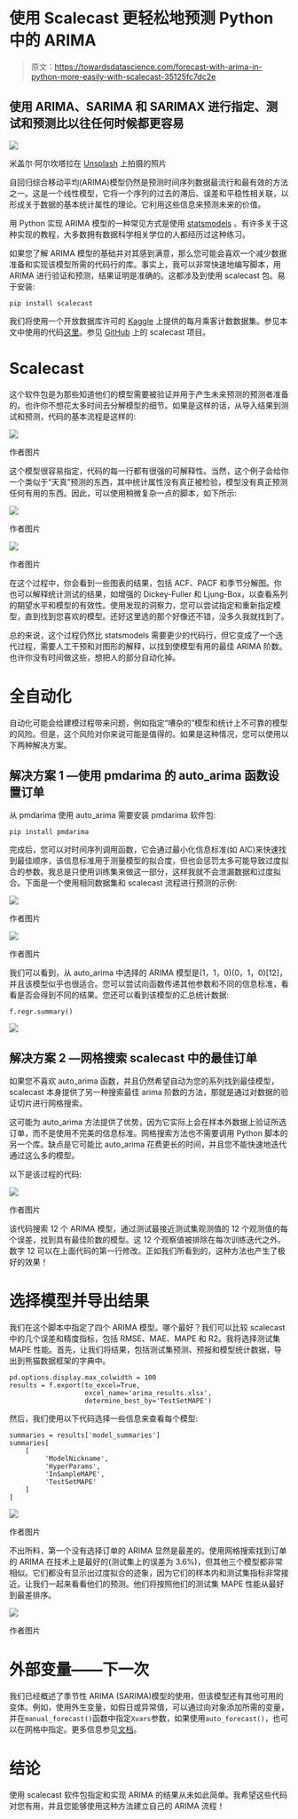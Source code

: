 # 使用 Scalecast 更轻松地预测 Python 中的 ARIMA

> 原文：<https://towardsdatascience.com/forecast-with-arima-in-python-more-easily-with-scalecast-35125fc7dc2e>

## 使用 ARIMA、SARIMA 和 SARIMAX 进行指定、测试和预测比以往任何时候都更容易

![](img/e365d30923ea0d855b2f1e02e27ad9b1.png)

米盖尔·阿尔坎塔拉在 [Unsplash](https://unsplash.com?utm_source=medium&utm_medium=referral) 上拍摄的照片

自回归综合移动平均(ARIMA)模型仍然是预测时间序列数据最流行和最有效的方法之一。这是一个线性模型，它将一个序列的过去的滞后、误差和平稳性相关联，以形成关于数据的基本统计属性的理论。它利用这些信息来预测未来的价值。

用 Python 实现 ARIMA 模型的一种常见方式是使用 [statsmodels](https://www.statsmodels.org/devel/generated/statsmodels.tsa.statespace.sarimax.SARIMAX.html) 。有许多关于这种实现的教程，大多数拥有数据科学相关学位的人都经历过这种练习。

如果您了解 ARIMA 模型的基础并对其感到满意，那么您可能会喜欢一个减少数据准备和实现该模型所需的代码行的库。事实上，我可以非常快速地编写脚本，用 ARIMA 进行验证和预测，结果证明是准确的。这都涉及到使用 scalecast 包。易于安装:

```
pip install scalecast
```

我们将使用一个开放数据库许可的 [Kaggle](https://www.kaggle.com/rakannimer/air-passengers) 上提供的每月乘客计数数据集。参见本文中使用的代码[这里](https://github.com/mikekeith52/scalecast-examples/blob/main/arima/arima.ipynb)。参见 [GitHub](https://github.com/mikekeith52/scalecast) 上的 scalecast 项目。

# **Scalecast**

这个软件包是为那些知道他们的模型需要被验证并用于产生未来预测的预测者准备的。也许你不想花太多时间去分解模型的细节。如果是这样的话，从导入结果到测试和预测，代码的基本流程是这样的:

![](img/d7856013319258dff0fcd14a4fca828e.png)

作者图片

这个模型很容易指定，代码的每一行都有很强的可解释性。当然，这个例子会给你一个类似于“天真”预测的东西，其中统计属性没有真正被检验，模型没有真正预测任何有用的东西。因此，可以使用稍微复杂一点的脚本，如下所示:

![](img/ac63ef70695dc42c7903def99cada22a.png)

作者图片

![](img/f0b32560a8904bab4f9a05192c1d33fe.png)

作者图片

在这个过程中，你会看到一些图表的结果，包括 ACF、PACF 和季节分解图。你也可以解释统计测试的结果，如增强的 Dickey-Fuller 和 Ljung-Box，以查看系列的期望水平和模型的有效性。使用发现的洞察力，您可以尝试指定和重新指定模型，直到找到您喜欢的模型。还好这里选的那个好像还不错，没多久我就找到了。

总的来说，这个过程仍然比 statsmodels 需要更少的代码行，但它变成了一个迭代过程，需要人工干预和对图形的解释，以找到使模型有用的最佳 ARIMA 阶数。也许你没有时间做这些，想把人的部分自动化掉。

# **全自动化**

自动化可能会给建模过程带来问题，例如指定“嘈杂的”模型和统计上不可靠的模型的风险。但是，这个风险对你来说可能是值得的。如果是这种情况，您可以使用以下两种解决方案。

## 解决方案 1 —使用 pmdarima 的 auto_arima 函数设置订单

从 pmdarima 使用 auto_arima 需要安装 pmdarima 软件包:

```
pip install pmdarima
```

完成后，您可以对时间序列调用函数，它会通过最小化信息标准(如 AIC)来快速找到最佳顺序，该信息标准用于测量模型的拟合度，但也会惩罚太多可能导致过度拟合的参数。我总是只使用训练集来做这一部分，这样我就不会泄漏数据和过度拟合。下面是一个使用相同数据集和 scalecast 流程进行预测的示例:

![](img/e08adaa3ce3918b050c498cc9be6f77e.png)

作者图片

![](img/b68fa8e5345feefd9d1b516a76e53cf0.png)

作者图片

我们可以看到，从 auto_arima 中选择的 ARIMA 模型是(1，1，0)(0，1，0)[12]，并且该模型似乎也很适合。您可以尝试向函数传递其他参数和不同的信息标准，看看是否会得到不同的结果。您还可以看到该模型的汇总统计数据:

```
f.regr.summary()
```

![](img/348f616f048c16cac506dce078b95a67.png)

## 解决方案 2 —网格搜索 scalecast 中的最佳订单

如果您不喜欢 auto_arima 函数，并且仍然希望自动为您的系列找到最佳模型，scalecast 本身提供了另一种搜索最佳 arima 阶数的方法，那就是通过对数据的验证切片进行网格搜索。

这可能为 auto_arima 方法提供了优势，因为它实际上会在样本外数据上验证所选订单，而不是使用不完美的信息标准。网格搜索方法也不需要调用 Python 脚本的另一个库。缺点是它可能比 auto_arima 花费更长的时间，并且您不能快速地迭代通过这么多的模型。

以下是该过程的代码:

![](img/99650c73770bd9c7d4573f255bdeca98.png)

作者图片

该代码搜索 12 个 ARIMA 模型，通过测试最接近测试集观测值的 12 个观测值的每个误差，找到具有最佳阶数的模型。这 12 个观察值被排除在每次训练迭代之外。数字 12 可以在上面代码的第一行修改。正如我们所看到的，这种方法也产生了极好的效果！

# 选择模型并导出结果

我们在这个脚本中指定了四个 ARIMA 模型。哪个最好？我们可以比较 scalecast 中的几个误差和精度指标，包括 RMSE、MAE、MAPE 和 R2。我将选择测试集 MAPE 性能。首先，让我们将结果，包括测试集预测、预报和模型统计数据，导出到熊猫数据框架的字典中。

```
pd.options.display.max_colwidth = 100
results = f.export(to_excel=True,
                   excel_name='arima_results.xlsx',
                   determine_best_by='TestSetMAPE')
```

然后，我们使用以下代码选择一些信息来查看每个模型:

```
summaries = results['model_summaries']
summaries[
    [
         'ModelNickname',
         'HyperParams',
         'InSampleMAPE',
         'TestSetMAPE'
    ]
]
```

![](img/b31c43582c66b009ce605c6e56015aac.png)

作者图片

不出所料，第一个没有选择订单的 ARIMA 显然是最差的。使用网格搜索找到订单的 ARIMA 在技术上是最好的(测试集上的误差为 3.6%)，但其他三个模型都非常相似。它们都没有显示出过度拟合的迹象，因为它们的样本内和测试集指标非常接近。让我们一起来看看他们的预测。他们将按照他们的测试集 MAPE 性能从最好到最差排序。

![](img/4016f5cdf3762122011ad621ef7fde95.png)

作者图片

# 外部变量——下一次

我们已经概述了季节性 ARIMA (SARIMA)模型的使用，但该模型还有其他可用的变体。例如，使用外生变量，如假日或异常值，可以通过向对象添加所需的变量，并在`manual_forecast()`函数中指定`Xvars`参数，如果使用`auto_forecast()`，也可以在网格中指定。更多信息参见[文档](https://scalecast.readthedocs.io/en/latest/Forecaster/_forecast.html#module-src.scalecast.Forecaster.Forecaster._forecast_arima)。

# 结论

使用 scalecast 软件包指定和实现 ARIMA 的结果从未如此简单。我希望这些代码对您有用，并且您能够使用这种方法建立自己的 ARIMA 流程！